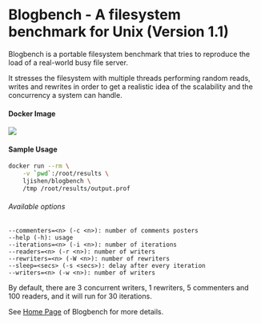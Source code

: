 # Blogbench - A filesystem benchmark for Unix (Version 1.1)Blogbench is a portable filesystem benchmark that tries to reproduce the load of a real-world busy file server.It stresses the filesystem with multiple threads performing random reads, writes and rewrites in order to get a realistic idea of the scalability and the concurrency a system can handle.#### Docker Image[![](https://images.microbadger.com/badges/image/ljishen/blogbench.svg)](http://microbadger.com/images/ljishen/blogbench "Get your own image badge on microbadger.com")#### Sample Usage```bashdocker run --rm \    -v `pwd`:/root/results \    ljishen/blogbench \    /tmp /root/results/output.prof```###### Available options```--commenters=<n> (-c <n>): number of comments posters--help (-h): usage--iterations=<n> (-i <n>): number of iterations--readers=<n> (-r <n>): number of writers--rewriters=<n> (-W <n>): number of rewriters--sleep=<secs> (-s <secs>): delay after every iteration--writers=<n> (-w <n>): number of writers```By default, there are 3 concurrent writers, 1 rewriters, 5 commenters and 100 readers, and it will run for 30 iterations.See [Home Page](https://www.pureftpd.org/project/blogbench) of Blogbench for more details.